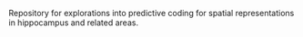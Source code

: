 Repository for explorations into predictive coding for spatial representations in hippocampus and related areas.